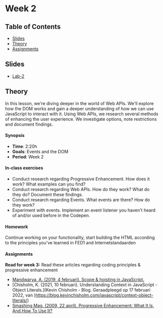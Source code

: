 # Week 2

## Table of Contents

* [Slides](#slides)
* [Theory](#theory)
* [Assignments](#assignments)

## Slides
* [Lab-2][lab2]

## Theory

In this lesson, we're diving deeper in the world of Web APIs. We'll explore how the DOM works and gain a deeper understanding of how we can use JavaScript to interact with it. Using Web APIs, we research several methods of enhancing the user experience. We investigate options, note restrictions and document findings.

#### Synopsis

*  **Time**: 2:20h
*  **Goals**: Events and the DOM
*  **Period**: Week 2

#### In-class exercises

* Conduct research regarding Progressive Enhancement. How does it work? What examples can you find?
* Conduct research regarding Web APIs. How do they work? What do they do? Document these findings.
* Conduct research regarding Events. What events are there? How do they work?
* Experiment with events. Implement an event listener you haven't heard of and/or used before in the Codepen.

#### Homework

Continue working on your functionality, start building the HTML according to the principles you've learned in FED1 and Internetstandaarden

#### Assignments

**Read for week 3:**
Read these articles regarding coding principles & progressive enhancement

* [Mandwarya, A. (2019, 4 februari). Scope & hoisting in JavaScript.](https://hackernoon.com/scope-hoisting-in-javascript-19b991babc4f)
* [Chisholm, K. (2021, 10 februari). Understanding Context in JavaScript - Object Literals.](Kevin Chisholm - Blog. Geraadpleegd op 17 februari 2022, van )https://blog.kevinchisholm.com/javascript/context-object-literals/)
* [Smashing Mag. (2009, 22 april). Progressive Enhancement: What It Is, And How To Use It?](https://www.smashingmagazine.com/2009/04/progressive-enhancement-what-it-is-and-how-to-use-it/)


[lab2]: /slides/fe_lab-2_21-22.pdf